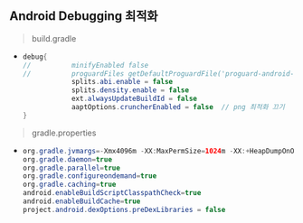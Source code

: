 Android Debugging 최적화
---
> build.gradle
* ```java
  debug{
  //          minifyEnabled false
  //          proguardFiles getDefaultProguardFile('proguard-android-optimize.txt'), 'proguard-rules.pro'
              splits.abi.enable = false
              splits.density.enable = false
              ext.alwaysUpdateBuildId = false
              aaptOptions.cruncherEnabled = false  // png 최적화 끄기
  }


> gradle.properties
* ```java
  org.gradle.jvmargs=-Xmx4096m -XX:MaxPermSize=1024m -XX:+HeapDumpOnOutOfMemoryError -Dfile.encoding=UTF-8
  org.gradle.daemon=true
  org.gradle.parallel=true
  org.gradle.configureondemand=true
  org.gradle.caching=true
  android.enableBuildScriptClasspathCheck=true
  android.enableBuildCache=true
  project.android.dexOptions.preDexLibraries = false
